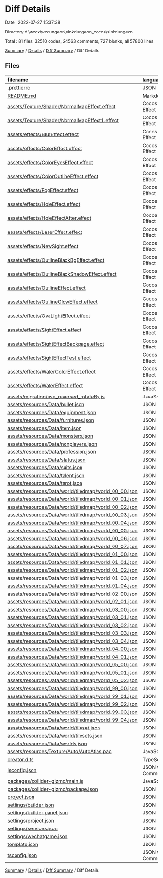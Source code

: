 # Diff Details

Date : 2022-07-27 15:37:38

Directory d:\\wxcx\\wxdungeon\\sinkdungeon_cocos\\sinkdungeon

Total : 81 files,  32510 codes, 24563 comments, 727 blanks, all 57800 lines

[Summary](results.md) / [Details](details.md) / [Diff Summary](diff.md) / Diff Details

## Files
| filename | language | code | comment | blank | total |
| :--- | :--- | ---: | ---: | ---: | ---: |
| [.prettierrc](/.prettierrc) | JSON | 12 | 0 | 1 | 13 |
| [README.md](/README.md) | Markdown | 2 | 0 | 1 | 3 |
| [assets/Texture/Shader/NormalMapEffect.effect](/assets/Texture/Shader/NormalMapEffect.effect) | Cocos Effect | 78 | 2 | 25 | 105 |
| [assets/Texture/Shader/NormalMapEffect1.effect](/assets/Texture/Shader/NormalMapEffect1.effect) | Cocos Effect | 78 | 14 | 26 | 118 |
| [assets/effects/BlurEffect.effect](/assets/effects/BlurEffect.effect) | Cocos Effect | 75 | 1 | 18 | 94 |
| [assets/effects/ColorEffect.effect](/assets/effects/ColorEffect.effect) | Cocos Effect | 66 | 1 | 24 | 91 |
| [assets/effects/ColorEyesEffect.effect](/assets/effects/ColorEyesEffect.effect) | Cocos Effect | 86 | 2 | 22 | 110 |
| [assets/effects/ColorOutlineEffect.effect](/assets/effects/ColorOutlineEffect.effect) | Cocos Effect | 111 | 3 | 19 | 133 |
| [assets/effects/FogEffect.effect](/assets/effects/FogEffect.effect) | Cocos Effect | 71 | 1 | 18 | 90 |
| [assets/effects/HoleEffect.effect](/assets/effects/HoleEffect.effect) | Cocos Effect | 124 | 13 | 21 | 158 |
| [assets/effects/HoleEffectAfter.effect](/assets/effects/HoleEffectAfter.effect) | Cocos Effect | 75 | 2 | 20 | 97 |
| [assets/effects/LaserEffect.effect](/assets/effects/LaserEffect.effect) | Cocos Effect | 67 | 11 | 19 | 97 |
| [assets/effects/NewSight.effect](/assets/effects/NewSight.effect) | Cocos Effect | 81 | 1 | 19 | 101 |
| [assets/effects/OutlineBlackBgEffect.effect](/assets/effects/OutlineBlackBgEffect.effect) | Cocos Effect | 117 | 3 | 21 | 141 |
| [assets/effects/OutlineBlackShadowEffect.effect](/assets/effects/OutlineBlackShadowEffect.effect) | Cocos Effect | 116 | 3 | 19 | 138 |
| [assets/effects/OutlineEffect.effect](/assets/effects/OutlineEffect.effect) | Cocos Effect | 113 | 3 | 18 | 134 |
| [assets/effects/OutlineGlowEffect.effect](/assets/effects/OutlineGlowEffect.effect) | Cocos Effect | 121 | 2 | 17 | 140 |
| [assets/effects/OvaLightEffect.effect](/assets/effects/OvaLightEffect.effect) | Cocos Effect | 85 | 1 | 18 | 104 |
| [assets/effects/SightEffect.effect](/assets/effects/SightEffect.effect) | Cocos Effect | 75 | 1 | 20 | 96 |
| [assets/effects/SightEffectBackpage.effect](/assets/effects/SightEffectBackpage.effect) | Cocos Effect | 90 | 1 | 20 | 111 |
| [assets/effects/SightEffectTest.effect](/assets/effects/SightEffectTest.effect) | Cocos Effect | 54 | 6 | 17 | 77 |
| [assets/effects/WaterColorEffect.effect](/assets/effects/WaterColorEffect.effect) | Cocos Effect | 117 | 7 | 23 | 147 |
| [assets/effects/WaterEffect.effect](/assets/effects/WaterEffect.effect) | Cocos Effect | 74 | 7 | 22 | 103 |
| [assets/migration/use_reversed_rotateBy.js](/assets/migration/use_reversed_rotateBy.js) | JavaScript | 1 | 11 | 2 | 14 |
| [assets/resources/Data/bullet.json](/assets/resources/Data/bullet.json) | JSON | 1,008 | 0 | 1 | 1,009 |
| [assets/resources/Data/equipment.json](/assets/resources/Data/equipment.json) | JSON | 4,580 | 0 | 1 | 4,581 |
| [assets/resources/Data/furnitures.json](/assets/resources/Data/furnitures.json) | JSON | 251 | 0 | 1 | 252 |
| [assets/resources/Data/item.json](/assets/resources/Data/item.json) | JSON | 1,523 | 0 | 1 | 1,524 |
| [assets/resources/Data/monsters.json](/assets/resources/Data/monsters.json) | JSON | 1,057 | 0 | 1 | 1,058 |
| [assets/resources/Data/nonplayers.json](/assets/resources/Data/nonplayers.json) | JSON | 155 | 0 | 1 | 156 |
| [assets/resources/Data/profession.json](/assets/resources/Data/profession.json) | JSON | 601 | 0 | 0 | 601 |
| [assets/resources/Data/status.json](/assets/resources/Data/status.json) | JSON | 873 | 0 | 1 | 874 |
| [assets/resources/Data/suits.json](/assets/resources/Data/suits.json) | JSON | 339 | 0 | 0 | 339 |
| [assets/resources/Data/talent.json](/assets/resources/Data/talent.json) | JSON | 199 | 0 | 1 | 200 |
| [assets/resources/Data/tarot.json](/assets/resources/Data/tarot.json) | JSON | 156 | 0 | 0 | 156 |
| [assets/resources/Data/world/tiledmap/world_00_00.json](/assets/resources/Data/world/tiledmap/world_00_00.json) | JSON | 149 | 0 | 0 | 149 |
| [assets/resources/Data/world/tiledmap/world_00_01.json](/assets/resources/Data/world/tiledmap/world_00_01.json) | JSON | 144 | 0 | 0 | 144 |
| [assets/resources/Data/world/tiledmap/world_00_02.json](/assets/resources/Data/world/tiledmap/world_00_02.json) | JSON | 144 | 0 | 0 | 144 |
| [assets/resources/Data/world/tiledmap/world_00_03.json](/assets/resources/Data/world/tiledmap/world_00_03.json) | JSON | 144 | 0 | 0 | 144 |
| [assets/resources/Data/world/tiledmap/world_00_04.json](/assets/resources/Data/world/tiledmap/world_00_04.json) | JSON | 299 | 0 | 0 | 299 |
| [assets/resources/Data/world/tiledmap/world_00_05.json](/assets/resources/Data/world/tiledmap/world_00_05.json) | JSON | 154 | 0 | 0 | 154 |
| [assets/resources/Data/world/tiledmap/world_00_06.json](/assets/resources/Data/world/tiledmap/world_00_06.json) | JSON | 168 | 0 | 0 | 168 |
| [assets/resources/Data/world/tiledmap/world_00_07.json](/assets/resources/Data/world/tiledmap/world_00_07.json) | JSON | 149 | 0 | 0 | 149 |
| [assets/resources/Data/world/tiledmap/world_01_00.json](/assets/resources/Data/world/tiledmap/world_01_00.json) | JSON | 154 | 0 | 0 | 154 |
| [assets/resources/Data/world/tiledmap/world_01_01.json](/assets/resources/Data/world/tiledmap/world_01_01.json) | JSON | 149 | 0 | 0 | 149 |
| [assets/resources/Data/world/tiledmap/world_01_02.json](/assets/resources/Data/world/tiledmap/world_01_02.json) | JSON | 144 | 0 | 0 | 144 |
| [assets/resources/Data/world/tiledmap/world_01_03.json](/assets/resources/Data/world/tiledmap/world_01_03.json) | JSON | 144 | 0 | 0 | 144 |
| [assets/resources/Data/world/tiledmap/world_01_04.json](/assets/resources/Data/world/tiledmap/world_01_04.json) | JSON | 172 | 0 | 0 | 172 |
| [assets/resources/Data/world/tiledmap/world_02_00.json](/assets/resources/Data/world/tiledmap/world_02_00.json) | JSON | 149 | 0 | 0 | 149 |
| [assets/resources/Data/world/tiledmap/world_02_01.json](/assets/resources/Data/world/tiledmap/world_02_01.json) | JSON | 144 | 0 | 0 | 144 |
| [assets/resources/Data/world/tiledmap/world_03_00.json](/assets/resources/Data/world/tiledmap/world_03_00.json) | JSON | 144 | 0 | 0 | 144 |
| [assets/resources/Data/world/tiledmap/world_03_01.json](/assets/resources/Data/world/tiledmap/world_03_01.json) | JSON | 144 | 0 | 0 | 144 |
| [assets/resources/Data/world/tiledmap/world_03_02.json](/assets/resources/Data/world/tiledmap/world_03_02.json) | JSON | 144 | 0 | 0 | 144 |
| [assets/resources/Data/world/tiledmap/world_03_03.json](/assets/resources/Data/world/tiledmap/world_03_03.json) | JSON | 144 | 0 | 0 | 144 |
| [assets/resources/Data/world/tiledmap/world_03_04.json](/assets/resources/Data/world/tiledmap/world_03_04.json) | JSON | 144 | 0 | 0 | 144 |
| [assets/resources/Data/world/tiledmap/world_04_00.json](/assets/resources/Data/world/tiledmap/world_04_00.json) | JSON | 144 | 0 | 0 | 144 |
| [assets/resources/Data/world/tiledmap/world_04_01.json](/assets/resources/Data/world/tiledmap/world_04_01.json) | JSON | 144 | 0 | 0 | 144 |
| [assets/resources/Data/world/tiledmap/world_05_00.json](/assets/resources/Data/world/tiledmap/world_05_00.json) | JSON | 167 | 0 | 1 | 168 |
| [assets/resources/Data/world/tiledmap/world_05_01.json](/assets/resources/Data/world/tiledmap/world_05_01.json) | JSON | 144 | 0 | 0 | 144 |
| [assets/resources/Data/world/tiledmap/world_05_02.json](/assets/resources/Data/world/tiledmap/world_05_02.json) | JSON | 144 | 0 | 0 | 144 |
| [assets/resources/Data/world/tiledmap/world_99_00.json](/assets/resources/Data/world/tiledmap/world_99_00.json) | JSON | 196 | 0 | 0 | 196 |
| [assets/resources/Data/world/tiledmap/world_99_01.json](/assets/resources/Data/world/tiledmap/world_99_01.json) | JSON | 134 | 0 | 0 | 134 |
| [assets/resources/Data/world/tiledmap/world_99_02.json](/assets/resources/Data/world/tiledmap/world_99_02.json) | JSON | 146 | 0 | 0 | 146 |
| [assets/resources/Data/world/tiledmap/world_99_03.json](/assets/resources/Data/world/tiledmap/world_99_03.json) | JSON | 146 | 0 | 0 | 146 |
| [assets/resources/Data/world/tiledmap/world_99_04.json](/assets/resources/Data/world/tiledmap/world_99_04.json) | JSON | 146 | 0 | 0 | 146 |
| [assets/resources/Data/world/tileset.json](/assets/resources/Data/world/tileset.json) | JSON | 3,227 | 0 | 0 | 3,227 |
| [assets/resources/Data/world/tilesets.json](/assets/resources/Data/world/tilesets.json) | JSON | 3,637 | 0 | 0 | 3,637 |
| [assets/resources/Data/worlds.json](/assets/resources/Data/worlds.json) | JSON | 310 | 0 | 0 | 310 |
| [assets/resources/Texture/Auto/AutoAtlas.pac](/assets/resources/Texture/Auto/AutoAtlas.pac) | JavaScript | 3 | 0 | 0 | 3 |
| [creator.d.ts](/creator.d.ts) | TypeScript | 7,444 | 24,376 | 254 | 32,074 |
| [jsconfig.json](/jsconfig.json) | JSON with Comments | 15 | 0 | 0 | 15 |
| [packages/collider-gizmo/main.js](/packages/collider-gizmo/main.js) | JavaScript | 167 | 91 | 31 | 289 |
| [packages/collider-gizmo/package.json](/packages/collider-gizmo/package.json) | JSON | 9 | 0 | 0 | 9 |
| [project.json](/project.json) | JSON | 7 | 0 | 0 | 7 |
| [settings/builder.json](/settings/builder.json) | JSON | 74 | 0 | 1 | 75 |
| [settings/builder.panel.json](/settings/builder.panel.json) | JSON | 7 | 0 | 0 | 7 |
| [settings/project.json](/settings/project.json) | JSON | 171 | 0 | 1 | 172 |
| [settings/services.json](/settings/services.json) | JSON | 138 | 0 | 0 | 138 |
| [settings/wechatgame.json](/settings/wechatgame.json) | JSON | 8 | 0 | 1 | 9 |
| [template.json](/template.json) | JSON | 5 | 0 | 0 | 5 |
| [tsconfig.json](/tsconfig.json) | JSON with Comments | 19 | 0 | 0 | 19 |

[Summary](results.md) / [Details](details.md) / [Diff Summary](diff.md) / Diff Details